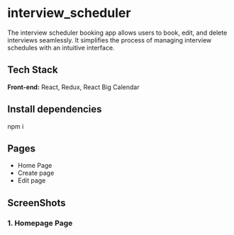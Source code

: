 # interview_scheduler

The interview scheduler booking app allows users to book, edit, and delete interviews seamlessly. It simplifies the process of managing interview schedules with an intuitive interface.

## Tech Stack

**Front-end:** React, Redux, React Big Calendar

## Install dependencies
 npm i 


## Pages

-   Home Page
-   Create page
-   Edit page



## ScreenShots

### 1. Homepage Page


